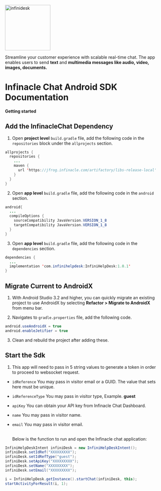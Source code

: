 
<p align="left">
  <a href="https://desk.infinacle.com/">
    <img alt="infinidesk" src="https://infinacle.com/wp-content/uploads/2018/10/footer_logo_100x100.png" width="150">
  </a>
</p>

Streamline your customer experience with scalable real-time chat. The app enables users to send **text** and **multimedia messages like audio, video, images, documents.**

# Infinacle Chat Android SDK Documentation
#### Getting started 

## Add the InfinacleChat Dependency

1. Open **project level** ```build.gradle``` file, add the following code in the ```repositories``` block under the ```allprojects``` section.
```java
allprojects {
  repositories {
    ...
    maven { 
      url 'https://jfrog.infinacle.com/artifactory/libs-release-local'
    }
  }
}
```

2. Open **app level** ```build.gradle``` file, add the following code in the ```android``` section. 
```java
android{
  ...
  compileOptions {
    sourceCompatibility JavaVersion.VERSION_1_8
    targetCompatibility JavaVersion.VERSION_1_8
  } 
}
```

3. Open **app level** ```build.gradle``` file, add the following code in the ```dependencies``` section. 
```java
dependencies { 
  ...
  implementation 'com.infinihelpdesk:InfiniHelpDesk:1.0.1'
}
```
## Migrate Current to AndroidX

1. With Android Studio 3.2 and higher, you can quickly migrate an existing project to use AndroidX by selecting **Refactor > Migrate to AndroidX** from menu bar.

2. Navigates to ```gradle.properties``` file, add the following code.

```java
android.useAndroidX = true
android.enableJetifier = true
```
3. Clean and rebuild the project after adding these.
  
## Start the Sdk

1. This app will need to pass in 5 string values to generate a token in order to proceed to websocket request.
- ```idReference``` You may pass in visitor email or a GUID. The value that sets here must be unique.<br />
- ```idReferenceType``` You may pass in visitor type, Example. **guest**<br />
- ```apiKey``` You can obtain your API key from Infinacle Chat Dashboard.<br />
- ```name``` You may pass in visitor name.<br /> 
- ```email``` You may pass in visitor email.<br /><br />   

  Below is the function to run and open the Infinacle chat application:
```java 
InfiniHelpDeskIntent infiniDesk = new InfiniHelpDeskIntent();
infiniDesk.setIdRef("XXXXXXXXX");
infiniDesk.setIdRefType("guest");
infiniDesk.setApiKey("XXXXXXXXX");
infiniDesk.setName("XXXXXXXXX");
infiniDesk.setEmail("XXXXXXXXX");

i = InfiniHelpDesk.getInstance().startChat(infiniDesk, this);
startActivityForResult(i, 1);
```
